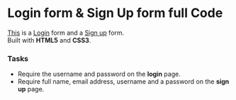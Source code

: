 # Login form & Sign Up form full Code

[This](https://asanwal07.github.io/Login-Signup-form/login.html) is a [Login](https://asanwal07.github.io/Login-Signup-form/login.html) form and a [Sign up](https://asanwal07.github.io/Login-Signup-form/signup.html) form.  
Built with **HTML5** and **CSS3**. 

### Tasks

* Require the username and password on the **login** page.
* Require full name, email address, username and a password on the **sign up** page.
